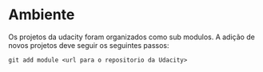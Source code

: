 # Ambiente
Os projetos da udacity foram organizados como sub modulos. A adição de novos projetos deve seguir os seguintes passos:

`git add module <url para o repositorio da Udacity>`
